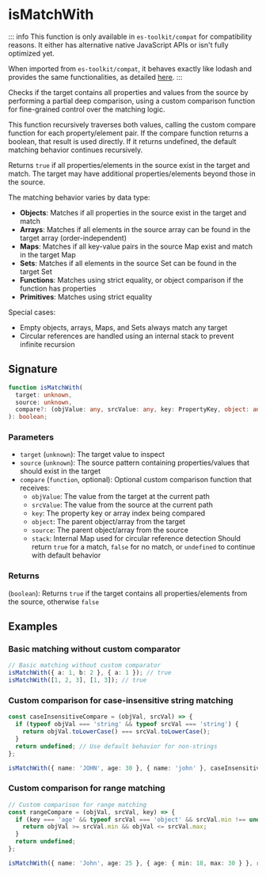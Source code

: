 # isMatchWith

::: info
This function is only available in `es-toolkit/compat` for compatibility reasons. It either has alternative native JavaScript APIs or isn't fully optimized yet.

When imported from `es-toolkit/compat`, it behaves exactly like lodash and provides the same functionalities, as detailed [here](../../../compatibility.md).
:::

Checks if the target contains all properties and values from the source by performing a partial deep comparison, using a custom comparison function for fine-grained control over the matching logic.

This function recursively traverses both values, calling the custom compare function for each property/element pair. If the compare function returns a boolean, that result is used directly. If it returns undefined, the default matching behavior continues recursively.

Returns `true` if all properties/elements in the source exist in the target and match. The target may have additional properties/elements beyond those in the source.

The matching behavior varies by data type:

- **Objects**: Matches if all properties in the source exist in the target and match
- **Arrays**: Matches if all elements in the source array can be found in the target array (order-independent)
- **Maps**: Matches if all key-value pairs in the source Map exist and match in the target Map
- **Sets**: Matches if all elements in the source Set can be found in the target Set
- **Functions**: Matches using strict equality, or object comparison if the function has properties
- **Primitives**: Matches using strict equality

Special cases:

- Empty objects, arrays, Maps, and Sets always match any target
- Circular references are handled using an internal stack to prevent infinite recursion

## Signature

```typescript
function isMatchWith(
  target: unknown,
  source: unknown,
  compare?: (objValue: any, srcValue: any, key: PropertyKey, object: any, source: any, stack?: Map<any, any>) => unknown
): boolean;
```

### Parameters

- `target` (`unknown`): The target value to inspect
- `source` (`unknown`): The source pattern containing properties/values that should exist in the target
- `compare` (`function`, optional): Optional custom comparison function that receives:
  - `objValue`: The value from the target at the current path
  - `srcValue`: The value from the source at the current path
  - `key`: The property key or array index being compared
  - `object`: The parent object/array from the target
  - `source`: The parent object/array from the source
  - `stack`: Internal Map used for circular reference detection
    Should return `true` for a match, `false` for no match, or `undefined` to continue with default behavior

### Returns

(`boolean`): Returns `true` if the target contains all properties/elements from the source, otherwise `false`

## Examples

### Basic matching without custom comparator

```typescript
// Basic matching without custom comparator
isMatchWith({ a: 1, b: 2 }, { a: 1 }); // true
isMatchWith([1, 2, 3], [1, 3]); // true
```

### Custom comparison for case-insensitive string matching

```typescript
const caseInsensitiveCompare = (objVal, srcVal) => {
  if (typeof objVal === 'string' && typeof srcVal === 'string') {
    return objVal.toLowerCase() === srcVal.toLowerCase();
  }
  return undefined; // Use default behavior for non-strings
};

isMatchWith({ name: 'JOHN', age: 30 }, { name: 'john' }, caseInsensitiveCompare); // true
```

### Custom comparison for range matching

```typescript
// Custom comparison for range matching
const rangeCompare = (objVal, srcVal, key) => {
  if (key === 'age' && typeof srcVal === 'object' && srcVal.min !== undefined) {
    return objVal >= srcVal.min && objVal <= srcVal.max;
  }
  return undefined;
};

isMatchWith({ name: 'John', age: 25 }, { age: { min: 18, max: 30 } }, rangeCompare); // true
```
